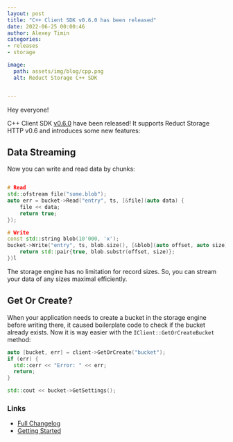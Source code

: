 ```yaml
---
layout: post 
title: "C++ Client SDK v0.6.0 has been released"
date: 2022-06-25 00:00:46 
author: Alexey Timin 
categories:
- releases
- storage

image:
  path: assets/img/blog/cpp.png
  alt: Reduct Storage C++ SDK


---
```

Hey everyone!

C++ Client SDK [v0.6.0](https://github.com/reduct-storage/reduct-storage/releases/tag/v0.6.0) have been released!
It supports Reduct Storage HTTP v0.6 and introduces some new features:

## Data Streaming

Now you can write and read data by chunks:

```cpp

# Read
std::ofstream file("some.blob");
auto err = bucket->Read("entry", ts, [&file](auto data) {
    file << data;
    return true;
});

# Write
const std::string blob(10'000, 'x');
bucket->Write("entry", ts, blob.size(), [&blob](auto offset, auto size) {
    return std::pair{true, blob.substr(offset, size)};
})l
```

The storage engine has no limitation for record sizes.
So, you can stream your data of any sizes maximal efficiently. 

<!--more-->

## Get Or Create?

When your application needs to create a bucket in the storage engine before writing there, it caused boilerplate code to check if the bucket already exists.
Now it is way easier with the `IClient::GetOrCreateBucket` method:

```cpp
auto [bucket, err] = client->GetOrCreate("bucket");
if (err) {
  std::cerr << "Error: " << err;
  return;
}

std::cout << bucket->GetSettings();
```

### Links

* [Full Changelog](https://github.com/reduct-storage/reduct-cpp/blob/main/CHANGELOG.md)
* [Getting Started](https://docs.reduct-storage.dev/)


